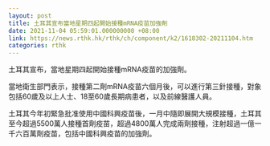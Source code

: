 ```yaml
---
layout: post
title: 土耳其宣布當地星期四起開始接種mRNA疫苗加強劑
date: 2021-11-04 05:59:01.000000000 +08:00
link: https://news.rthk.hk/rthk/ch/component/k2/1618302-20211104.htm
categories: rthk
---
```


土耳其宣布，當地星期四起開始接種mRNA疫苗的加強劑。

當地衛生部門表示，接種第二劑mRNA疫苗六個月後，可以進行第三針接種，對象包括60歲及以上人士、18至60歲長期病患者，以及前線醫護人員。

土耳其今年初緊急批准使用中國科興疫苗後，一月中隨即展開大規模接種，土耳其至今超過5500萬人接種首劑疫苗，超過4800萬人完成兩劑接種，注射超過一億一千六百萬劑疫苗，包括中國科興疫苗的加強劑。
